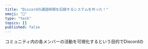 ```yaml
---
title: "Discordの通話時間を記録するシステムを作った！"
emoji: "🎃"
type: "tech"
topics: []
published: false
---
```


コミュニティ内の各メンバーの活動を可視化するという目的でDiscordの